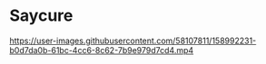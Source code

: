 # Saycure



https://user-images.githubusercontent.com/58107811/158992231-b0d7da0b-61bc-4cc6-8c62-7b9e979d7cd4.mp4

